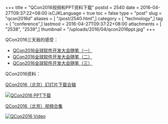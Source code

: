 +++
title = "QCon2016视频和PPT资料下载"
postid = 2540
date = 2016-04-27T09:37:22+08:00
isCJKLanguage = true
toc = false
type = "post"
slug = "qcon2016d"
aliases = [ "/post/2540.html",]
category = [ "technology",]
tag = [ "conference",]
lastmod = 2016-04-27T09:37:22+08:00
attachments = [ "2538", "2539",]
thumbnail = "/uploads/2016/04/qcon2016ppt.jpg"
+++


QCon2016三天我的感受：

- [QCon2016全球软件开发大会随笔（一）][2]
- [QCon2016全球软件开发大会随笔（二）][3]
- [QCon2016全球软件开发大会随笔（三）][4]

QCon2016资料：
<!--more-->

[QCon2016（北京）幻灯片下载合辑][1]

[![QCon2016 PPT下载][51]][1]

[QCon2016（北京）视频合集][5]

[![QCon2016 Video][52]][5]

[1]: http://ppt.geekbang.org/qconbj2016
[2]: https://blog.zengrong.net/post/2521.html
[3]: https://blog.zengrong.net/post/2528.html
[4]: https://blog.zengrong.net/post/2537.html
[5]: http://daxue.qq.com/content/special/id/20
[51]: /uploads/2016/04/qcon2016ppt.jpg
[52]: /uploads/2016/04/qcon2016video.jpg
